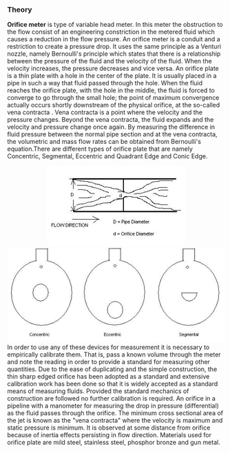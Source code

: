 ### Theory

**Orifice meter** is type of variable head meter. In this meter the obstruction to the flow consist of an engineering constriction in the metered fluid which causes a reduction in the flow pressure. An orifice meter is a conduit and a restriction to create a pressure drop. It uses the same principle as a Venturi nozzle, namely Bernoulli's principle which states that there is a relationship between the pressure of the fluid and the velocity of the fluid. When the velocity increases, the pressure decreases and vice versa. An orifice plate is a thin plate with a hole in the center of the plate. It is usually placed in a pipe in such a way that fluid passed through the hole. When the fluid reaches the orifice plate, with the hole in the middle, the fluid is forced to converge to go through the small hole; the point of maximum convergence actually occurs shortly downstream of the physical orifice, at the so-called vena contracta . Vena contracta is a point where the velocity and the pressure changes. Beyond the vena contracta, the fluid expands and the velocity and pressure change once again. By measuring the difference in fluid pressure between the normal pipe section and at the vena contracta, the volumetric and mass flow rates can be obtained from Bernoulli's equation.There are different types of orifice plate that are namely Concentric, Segmental, Eccentric and Quadrant Edge and Conic Edge.
<center><img src="images/image1.jpg"title=""/></center>
<center><img src="images/image2.jpg"title=""/></center>
In order to use any of these devices for measurement it is necessary to empirically calibrate them. That is, pass a known volume through the meter and note the reading in order to provide a standard for measuring other quantities. Due to the ease of duplicating and the simple construction, the thin sharp edged orifice has been adopted as a standard and extensive calibration work has been done so that it is widely accepted as a standard means of measuring fluids. Provided the standard mechanics of construction are followed no further calibration is required. An orifice in a pipeline with a manometer for measuring the drop in pressure (differential) as the fluid passes through the orifice. The minimum cross sectional area of the jet is known as the "vena contracta" where the velocity is maximum and static pressure is minimum. It is observed at some distance from orifice because of inertia effects persisting in flow direction. Materials used for orifice plate are mild steel, stainless steel, phosphor bronze and gun metal.

